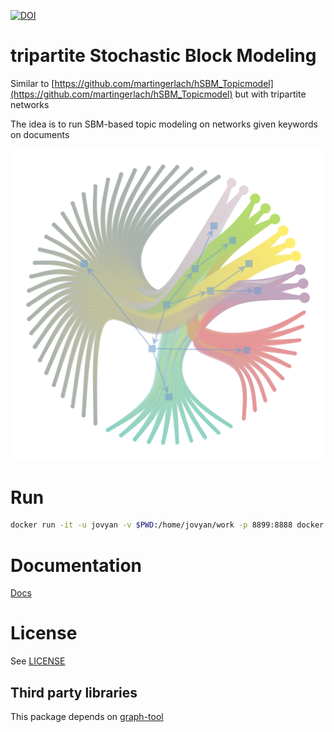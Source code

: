 [![DOI](https://zenodo.org/badge/DOI/10.TBA/TBA.svg)](https://doi.org/TBA)

# tripartite Stochastic Block Modeling

Similar to [https://github.com/martingerlach/hSBM_Topicmodel](https://github.com/martingerlach/hSBM_Topicmodel) but with tripartite networks

The idea is to run SBM-based topic modeling on networks given keywords on documents

![network](network.png)

# Run

```bash
docker run -it -u jovyan -v $PWD:/home/jovyan/work -p 8899:8888 docker.pkg.github.com/fvalle1/trisbm/trisbm:latest
```

# Documentation

[Docs](https://fvalle1.github.io/trisbm/)

# License

See [LICENSE](LICENSE)

## Third party libraries
This package depends on [graph-tool](https://graph-tool.skewed.de)
